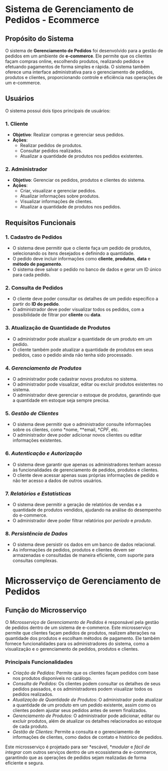 # Sistema de Gerenciamento de Pedidos - Ecommerce

## Propósito do Sistema

O sistema de **Gerenciamento de Pedidos** foi desenvolvido para a gestão de pedidos em um ambiente de **e-commerce**. Ele permite que os clientes façam compras online, escolhendo produtos, realizando pedidos e efetuando pagamentos de forma simples e rápida. O sistema também oferece uma interface administrativa para o gerenciamento de pedidos, produtos e clientes, proporcionando controle e eficiência nas operações de um e-commerce.

## Usuários

O sistema possui dois tipos principais de usuários:

### 1. **Cliente**
   - **Objetivo**: Realizar compras e gerenciar seus pedidos.
   - **Ações**:
     - Realizar pedidos de produtos.
     - Consultar pedidos realizados.
     - Atualizar a quantidade de produtos nos pedidos existentes.

### 2. **Administrador**
   - **Objetivo**: Gerenciar os pedidos, produtos e clientes do sistema.
   - **Ações**:
     - Criar, visualizar e gerenciar pedidos.
     - Atualizar informações sobre produtos.
     - Visualizar informações de clientes.
     - Atualizar a quantidade de produtos nos pedidos.

## Requisitos Funcionais

### 1. **Cadastro de Pedidos**
   - O sistema deve permitir que o cliente faça um pedido de produtos, selecionando os itens desejados e definindo a quantidade.
   - O pedido deve incluir informações como **cliente**, **produtos**, **data** e **método de pagamento**.
   - O sistema deve salvar o pedido no banco de dados e gerar um ID único para cada pedido.

### 2. **Consulta de Pedidos**
   - O cliente deve poder consultar os detalhes de um pedido específico a partir do **ID do pedido**.
   - O administrador deve poder visualizar todos os pedidos, com a possibilidade de filtrar por **cliente** ou **data**.

### 3. **Atualização de Quantidade de Produtos**
   - O administrador pode atualizar a quantidade de um produto em um pedido.
   - O cliente também pode atualizar a quantidade de produtos em seus pedidos, caso o pedido ainda não tenha sido processado.

### 4. *Gerenciamento de Produtos*
   - O administrador pode cadastrar novos produtos no sistema.
   - O administrador pode visualizar, editar ou excluir produtos existentes no sistema.
   - O administrador deve gerenciar o estoque de produtos, garantindo que a quantidade em estoque seja sempre precisa.

### 5. *Gestão de Clientes*
   - O sistema deve permitir que o administrador consulte informações sobre os clientes, como *nome, **email, **CPF*, etc.
   - O administrador deve poder adicionar novos clientes ou editar informações existentes.

### 6. *Autenticação e Autorização*
   - O sistema deve garantir que apenas os administradores tenham acesso às funcionalidades de gerenciamento de pedidos, produtos e clientes.
   - O cliente deve acessar apenas suas próprias informações de pedido e não ter acesso a dados de outros usuários.

### 7. *Relatórios e Estatísticas*
   - O sistema deve permitir a geração de relatórios de vendas e a quantidade de produtos vendidos, ajudando na análise do desempenho do e-commerce.
   - O administrador deve poder filtrar relatórios por *período* e *produto*.

### 8. *Persistência de Dados*
   - O sistema deve persistir os dados em um banco de dados relacional.
   - As informações de pedidos, produtos e clientes devem ser armazenadas e consultadas de maneira eficiente, com suporte para consultas complexas.

# Microsserviço de Gerenciamento de Pedidos

## Função do Microsserviço

O *Microsserviço de Gerenciamento de Pedidos* é responsável pela gestão de pedidos dentro de um sistema de e-commerce. Este microsserviço permite que clientes façam pedidos de produtos, realizem alterações na quantidade dos produtos e escolham métodos de pagamento. Ele também fornece funcionalidades para os administradores do sistema, como a visualização e o gerenciamento de pedidos, produtos e clientes.

### Principais Funcionalidades

- *Criação de Pedidos*: Permite que os clientes façam pedidos com base nos produtos disponíveis no catálogo.
- *Consulta de Pedidos*: Os clientes podem consultar os detalhes de seus pedidos passados, e os administradores podem visualizar todos os pedidos realizados.
- *Atualização de Quantidade de Produtos*: O administrador pode atualizar a quantidade de um produto em um pedido existente, assim como os clientes podem ajustar seus pedidos antes de serem finalizados.
- *Gerenciamento de Produtos*: O administrador pode adicionar, editar ou excluir produtos, além de atualizar os detalhes relacionados ao estoque de cada produto.
- *Gestão de Clientes*: Permite a consulta e o gerenciamento de informações de clientes, como dados de contato e histórico de pedidos.

Este microsserviço é projetado para ser *escável, **modular* e *fácil de integrar* com outros serviços dentro de um ecossistema de e-commerce, garantindo que as operações de pedidos sejam realizadas de forma eficiente e segura.
